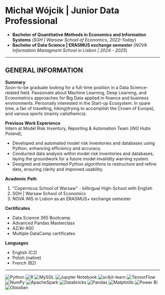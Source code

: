 # Michał Wójcik | Junior Data Professional
- **Bachelor of Quantitative Methods in Economics and Information Systems** (*SGH | Warsaw School of Economics*, *2022-Today*)
- **Bachelor of Data Science | ERASMUS exchange semester** (*NOVA Information Managment School in Lisbon | 2024 - 2025*)

---
## GENERAL INFORMATION
**Summary**\
Soon-to-be graduate looking for a full-time position in a Data Science-related field. Passionate about Machine Learning, Deep Learning, and Econometrics approaches for Big Data applied in finance and business environments. Personally interested in the Start-up Ecosystem. In spare time, a fan of travelling, hiking(trying to accomplish the Crown of Europe), and various sports (mainly calisthenics).

**Previous Work Experience**\
Intern at Model Risk Inventory, Reporting & Automation Team (*ING Hubs Poland*);
   - Developed and automated model risk inventories and databases using Python, enhancing efficiency and accuracy.
   - Conducted data analysis within model risk inventories and databases, laying the groundwork for a future model invalidity warning system.
   - Designed and implemented Python algorithms to restructure and   refine data, ensuring clarity and improved usability.

**Academic Path**
1. "Copernicus School of Warsaw" - billingual High-School with English
2. SGH | Warsaw School of Economics 
3. NOVA IMS in Lisbon as an ERASMUS+ exchange semester


**Certificates**
  - Data Science 365 Bootcamp
  - Advanced Pandas Masterclass
  - AZ/AI-900
  - Multiple DataCamp certificates

**Languages**
  - English (C2) 
  - Polish (native) 
  - French (B2)

---

![Python](https://img.shields.io/badge/python-3670A0?style=for-the-badge&logo=python&logoColor=ffdd54) ![R](https://img.shields.io/badge/r-%23276DC3.svg?style=for-the-badge&logo=r&logoColor=white) ![MySQL](https://img.shields.io/badge/mysql-4479A1.svg?style=for-the-badge&logo=mysql&logoColor=white) ![Jupyter Notebook](https://img.shields.io/badge/jupyter-%23FA0F00.svg?style=for-the-badge&logo=jupyter&logoColor=white) ![scikit-learn](https://img.shields.io/badge/scikit--learn-%23F7931E.svg?style=for-the-badge&logo=scikit-learn&) 
![TensorFlow](https://img.shields.io/badge/TensorFlow-FF3F06?style=for-the-badge&logo=tensorflow&logoColor=white) ![NumPy](https://img.shields.io/badge/numpy-%23013243.svg?style=for-the-badge&logo=numpy&logoColor=white) ![ApacheSpark](https://img.shields.io/badge/Apache%20Spark-E25A1C?style=for-the-badge&logo=apachespark&logoColor=white) ![Databricks](https://img.shields.io/badge/Databricks-FF3621?style=for-the-badge&logo=Databricks&logoColor=white) ![Pandas](https://img.shields.io/badge/pandas-%23150458.svg?style=for-the-badge&logo=pandas&logoColor=white) ![Matplotlib](https://img.shields.io/badge/Matplotlib-%23ffffff.svg?style=for-the-badge&logo=Matplotlib&logoColor=black) ![Power Bi](https://img.shields.io/badge/power_bi-F2C811?style=for-the-badge&logo=powerbi&logoColor=black) ![Obsidian](https://img.shields.io/badge/Obsidian-%23483699.svg?style=for-the-badge&logo=obsidian&logoColor=white)
